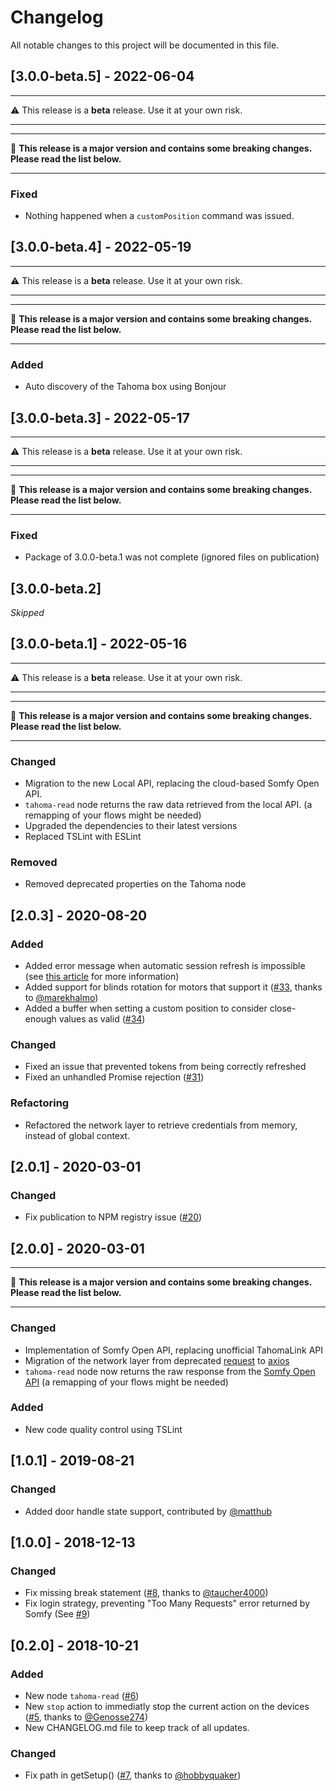 # Changelog

All notable changes to this project will be documented in this file.

## [3.0.0-beta.5] - 2022-06-04

---

⚠️ This release is a **beta** release. Use it at your own risk.

---

---

🚨 **This release is a major version and contains some breaking changes. Please read the list below.**

---

### Fixed

- Nothing happened when a `customPosition` command was issued.

## [3.0.0-beta.4] - 2022-05-19

---

⚠️ This release is a **beta** release. Use it at your own risk.

---

---

🚨 **This release is a major version and contains some breaking changes. Please read the list below.**

---

### Added

- Auto discovery of the Tahoma box using Bonjour

## [3.0.0-beta.3] - 2022-05-17

---

⚠️ This release is a **beta** release. Use it at your own risk.

---

---

🚨 **This release is a major version and contains some breaking changes. Please read the list below.**

---

### Fixed

- Package of 3.0.0-beta.1 was not complete (ignored files on publication)

## [3.0.0-beta.2]

_Skipped_

## [3.0.0-beta.1] - 2022-05-16

---

⚠️ This release is a **beta** release. Use it at your own risk.

---

---

🚨 **This release is a major version and contains some breaking changes. Please read the list below.**

---

### Changed

- Migration to the new Local API, replacing the cloud-based Somfy Open API.
- `tahoma-read` node returns the raw data retrieved from the local API. (a remapping of your flows might be needed)
- Upgraded the dependencies to their latest versions
- Replaced TSLint with ESLint

### Removed

- Removed deprecated properties on the Tahoma node

## [2.0.3] - 2020-08-20

### Added

- Added error message when automatic session refresh is impossible (see [this article](https://github.com/nikkow/node-red-contrib-tahoma#i-received-a-session-expired-error-what-happned) for more information)
- Added support for blinds rotation for motors that support it ([#33](https://github.com/nikkow/node-red-contrib-tahoma/pull/33), thanks to [@marekhalmo](https://github.com/marekhalmo))
- Added a buffer when setting a custom position to consider close-enough values as valid ([#34](https://github.com/nikkow/node-red-contrib-tahoma/issues/34))

### Changed

- Fixed an issue that prevented tokens from being correctly refreshed
- Fixed an unhandled Promise rejection ([#31](https://github.com/nikkow/node-red-contrib-tahoma/issues/31))

### Refactoring

- Refactored the network layer to retrieve credentials from memory, instead of global context.

## [2.0.1] - 2020-03-01

### Changed

- Fix publication to NPM registry issue ([#20](https://github.com/nikkow/node-red-contrib-tahoma/issues/20))

## [2.0.0] - 2020-03-01

---

🚨 **This release is a major version and contains some breaking changes. Please read the list below.**

---

### Changed

- Implementation of Somfy Open API, replacing unofficial TahomaLink API
- Migration of the network layer from deprecated [request](https://www.npmjs.com/package/request) to [axios](https://www.npmjs.com/package/axios)
- `tahoma-read` node now returns the raw response from the [Somfy Open API](https://developer.somfy.com/somfy-open-api/apis/get/site/%7BsiteId%7D/device}) (a remapping of your flows might be needed)

### Added

- New code quality control using TSLint

## [1.0.1] - 2019-08-21

### Changed

- Added door handle state support, contributed by [@matthub](https://github.com/matthub)

## [1.0.0] - 2018-12-13

### Changed

- Fix missing break statement ([#8](https://github.com/nikkow/node-red-contrib-tahoma/pull/8), thanks to [@taucher4000](https://github.com/taucher4000))
- Fix login strategy, preventing "Too Many Requests" error returned by Somfy (See [#9](https://github.com/nikkow/node-red-contrib-tahoma/issues/9))

## [0.2.0] - 2018-10-21

### Added

- New node `tahoma-read` ([#6](https://github.com/nikkow/node-red-contrib-tahoma/issues/6))
- New `stop` action to immediatly stop the current action on the devices ([#5](https://github.com/nikkow/node-red-contrib-tahoma/pull/5), thanks to [@Genosse274](https://github.com/Genosse274))
- New CHANGELOG.md file to keep track of all updates.

### Changed

- Fix path in getSetup() ([#7](https://github.com/nikkow/node-red-contrib-tahoma/pull/7), thanks to [@hobbyquaker](https://github.com/hobbyquaker))

